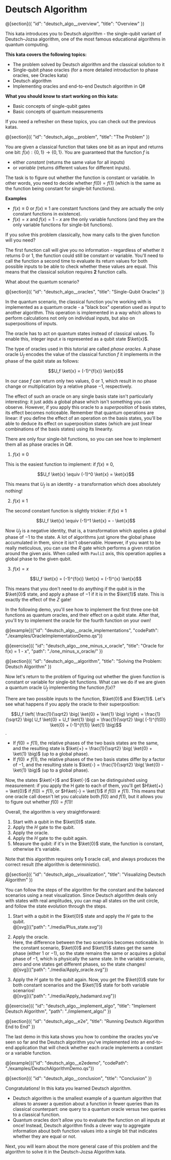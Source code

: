 # Deutsch Algorithm

@[section]({
    "id": "deutsch_algo__overview",
    "title": "Overview"
})

This kata introduces you to Deutsch algorithm - the single-qubit variant of Deutsch–Jozsa algorithm, one of the most famous educational algorithms in quantum computing.

**This kata covers the following topics:**

- The problem solved by Deutsch algorithm and the classical solution to it
- Single-qubit phase oracles (for a more detailed introduction to phase oracles, see Oracles kata)
- Deutsch algorithm
- Implementing oracles and end-to-end Deutsch algorithm in Q#

**What you should know to start working on this kata:**

- Basic concepts of single-qubit gates
- Basic concepts of quantum measurements

If you need a refresher on these topics, you can check out the previous katas.

@[section]({
    "id": "deutsch_algo__problem",
    "title": "The Problem"
})

You are given a classical function that takes one bit as an input and returns one bit: $f(x): \{0, 1\} \to \{0, 1\}$. You are guaranteed that the function $f$ is

- either *constant* (returns the same value for all inputs) 
- or *variable* (returns different values for different inputs). 

The task is to figure out whether the function is constant or variable. In other words, you need to decide whether $f(0) = f(1)$ (which is the same as the function being constant for single-bit functions).

**Examples**

- $f(x) \equiv 0$ or $f(x) \equiv 1$ are constant functions (and they are actually the only constant functions in existence).
- $f(x) = x$ and $f(x) = 1 - x$ are the only variable functions (and they are the only variable functions for single-bit functions).

If you solve this problem classically, how many calls to the given function will you need? 

The first function call will give you no information - regardless of whether it returns $0$ or $1$, the function could still be constant or variable.
You'll need to call the function a second time to evaluate its return values for both possible inputs to be able to check whether these values are equal.
This means that the classical solution requires **2** function calls.

What about the quantum scenario?


@[section]({
    "id": "deutsch_algo__oracles",
    "title": "Single-Qubit Oracles"
})

In the quantum scenario, the classical function you're working with is implemented as a quantum oracle - a "black box" operation used as input to another algorithm. This operation is implemented in a way which allows to perform calculations not only on individual inputs, but also on superpositions of inputs. 

The oracle has to act on quantum states instead of classical values. 
To enable this, integer input $x$ is represented as a qubit state $\ket{x}$.

The type of oracles used in this tutorial are called *phase oracles*. A phase oracle $U_f$ encodes the value of the classical function $f$ it implements in the phase of the qubit state as follows:

$$U_f \ket{x} = (-1)^{f(x)} \ket{x}$$

In our case $f$ can return only two values, 0 or 1, which result in no phase change or multiplication by a relative phase $-1$, respectively.

The effect of such an oracle on any single basis state isn't particularly interesting: it just adds a global phase which isn't something you can observe. However, if you apply this oracle to a *superposition* of basis states, its effect becomes noticeable. 
Remember that quantum operations are linear: if you define the effect of an operation on the basis states, you'll be able to deduce its effect on superposition states (which are just linear combinations of the basis states) using its linearity.

There are only four single-bit functions, so you can see how to implement them all as phase oracles in Q#.

1. $f(x) \equiv 0$

This is the easiest function to implement: if $f(x) \equiv 0$, 

$$U_f \ket{x} \equiv (-1)^0 \ket{x} = \ket{x}$$

This means that $U_f$ is an identity - a transformation which does absolutely nothing! 

2. $f(x) \equiv 1$

The second constant function is slightly trickier: if $f(x) \equiv 1$

$$U_f \ket{x} \equiv (-1)^1 \ket{x} = - \ket{x}$$

Now $U_f$ is a negative identity, that is, a transformation which applies a global phase of $-1$ to the state. 
A lot of algorithms just ignore the global phase accumulated in them, since it isn't observable. 
However, if you want to be really meticulous, you can use the $R$ gate which performs a given rotation around the given axis. 
When called with `PauliI` axis, this operation applies a global phase to the given qubit.

3. $f(x) = x$

$$U_f \ket{x} = (-1)^{f(x)} \ket{x} = (-1)^{x} \ket{x}$$

This means that you don't need to do anything if the qubit is in the $\ket{0}$ state, and apply a phase of $-1$ if it is in the $\ket{1}$ state. This is exactly the effect of the $Z$ gate!

In the following demo, you'll see how to implement the first three one-bit functions as quantum oracles, and their effect on a qubit state.
After that, you'll try to implement the oracle for the fourth function on your own!

@[example]({"id": "deutsch_algo__oracle_implementations", "codePath": "./examples/OracleImplementationDemo.qs"})

@[exercise]({
    "id": "deutsch_algo__one_minus_x_oracle",
    "title": "Oracle for f(x) = 1 - x",
    "path": "./one_minus_x_oracle/"
})


@[section]({
    "id": "deutsch_algo__algorithm",
    "title": "Solving the Problem: Deutsch Algorithm"
})

Now let's return to the problem of figuring out whether the given function is constant or variable for single-bit functions.
What can we do if we are given a quantum oracle $U_f$ implementing the function $f(x)$?

There are two possible inputs to the function, $\ket{0}$ and $\ket{1}$. Let's see what happens if you apply the oracle to their superposition:

$$U_f \left( \frac{1}{\sqrt2} \big( \ket{0} + \ket{1} \big) \right) 
= \frac{1}{\sqrt2} \big( U_f \ket{0} + U_f \ket{1} \big) 
= \frac{1}{\sqrt2} \big( (-1)^{f(0)} \ket{0} + (-1)^{f(1)} \ket{1} \big)$$.

- If $f(0) = f(1)$, the relative phases of the two basis states are the same, and the resulting state is $\ket{+} = \frac{1}{\sqrt2} \big( \ket{0} + \ket{1} \big)$ (up to a global phase). 
- If $f(0) \neq f(1)$, the relative phases of the two basis states differ by a factor of $-1$, and the resulting state is $\ket{-} = \frac{1}{\sqrt2} \big( \ket{0} - \ket{1} \big)$ (up to a global phase). 

Now, the states $\ket{+}$ and $\ket{-}$ can be distinguished using measurement: if you apply the H gate to each of them, you'll get $H\ket{+} = \ket{0}$ if $f(0) = f(1)$, or $H\ket{-} = \ket{1}$ if $f(0) \neq f(1)$. This means that one oracle call doesn't let you calculate both $f(0)$ and $f(1)$, but it allows you to figure out whether $f(0) = f(1)$!

Overall, the algorithm is very straightforward:

1. Start with a qubit in the $\ket{0}$ state.
2. Apply the $H$ gate to the qubit.
3. Apply the oracle.
4. Apply the $H$ gate to the qubit again.
5. Measure the qubit: if it's in the $\ket{0}$ state, the function is constant, otherwise it's variable.

Note that this algorithm requires only **1** oracle call, and always produces the correct result (the algorithm is deterministic).

@[section]({
    "id": "deutsch_algo__visualization",
    "title": "Visualizing Deutsch Algorithm"
})

You can follow the steps of the algorithm for the constant and the balanced scenarios using a neat visualization. Since Deutsch algorithm deals only with states with real amplitudes, you can map all states on the unit circle, and follow the state evolution through the steps.

1. Start with a qubit in the $\ket{0}$ state and apply the $H$ gate to the qubit.
   <br/>
   @[svg]({"path": "./media/Plus_state.svg"})

2. Apply the oracle.  
   Here, the difference between the two scenarios becomes noticeable. In the constant scenario, $\ket{0}$ and $\ket{1}$ states get the same phase (either $1$ or $-1$), so the state remains the same or acquires a global phase of $-1$, which is physically the same state. In the variable scenario, zero and one states get different phases, so the state changes!
   <br/>
   @[svg]({"path": "./media/Apply_oracle.svg"})

3. Apply the $H$ gate to the qubit again.
   Now, you get the $\ket{0}$ state for both constant scenarios and the $\ket{1}$ state for both variable scenarios!
   <br/>
   @[svg]({"path": "./media/Apply_hadamard.svg"})


@[exercise]({
    "id": "deutsch_algo__implement_algo",
    "title": "Implement Deutsch Algorithm",
    "path": "./implement_algo/"
})


@[section]({
    "id": "deutsch_algo__e2e",
    "title": "Running Deutsch Algorithm End to End"
})

The last demo in this kata shows you how to combine the oracles you've seen so far and the Deutsch algorithm you've implemented into an end-to-end application that will check whether each oracle implements a constant or a variable function.

@[example]({"id": "deutsch_algo__e2edemo", "codePath": "./examples/DeutschAlgorithmDemo.qs"})


@[section]({
    "id": "deutsch_algo__conclusion",
    "title": "Conclusion"
})

Congratulations! In this kata you learned Deutsch algorithm.

- Deutsch algorithm is the smallest example of a quantum algorithm that allows to answer a question about a function in fewer queries than its classical counterpart: one query to a quantum oracle versus two queries to a classical function.
- Quantum oracles don't allow you to evaluate the function on all inputs at once! Instead, Deutsch algorithm finds a clever way to aggregate information about both function values into a single bit that indicates whether they are equal or not.

Next, you will learn about the more general case of this problem and the algorithm to solve it in the Deutsch-Jozsa Algorithm kata.

